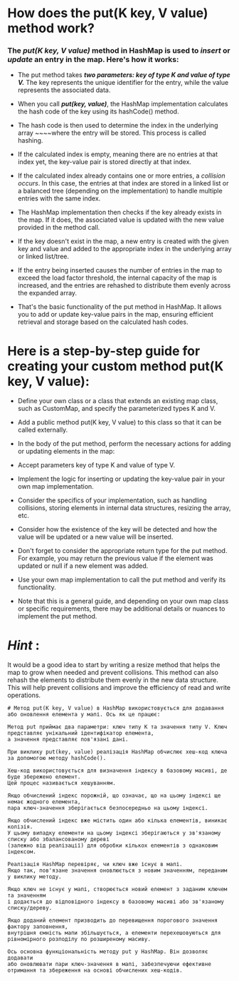 # How does the put(K key, V value) method work?

### The ***put(K key, V value)*** method in HashMap is used to *insert* or *update* an entry in the map. Here's how it works:

* The put method takes ***two parameters: key of type K and value of type V.*** The key represents the unique identifier 
for the entry, while the value represents the associated data.

* When you call ***put(key, value)***, the HashMap implementation calculates the hash code of the key using its 
hashCode() method.

* The hash code is then used to determine the index in the underlying array ~~~~where the entry will be stored.
This process is called hashing.

* If the calculated index is empty, meaning there are no entries at that index yet, the key-value pair is stored directly 
at that index.

* If the calculated index already contains one or more entries, a *collision occurs*. In this case, the entries at that index
are stored in a linked list or a balanced tree (depending on the implementation) to handle multiple entries with the same index.

* The HashMap implementation then checks if the key already exists in the map. If it does,
the associated value is updated with the new value provided in the method call.

* If the key doesn't exist in the map, a new entry is created with the given key and value and added to the appropriate index in the 
underlying array or linked list/tree.

* If the entry being inserted causes the number of entries in the map to exceed the load factor threshold, the internal capacity of the map is increased, 
and the entries are rehashed to distribute them evenly across the expanded array.

* That's the basic functionality of the put method in HashMap. It allows you to add or update key-value pairs in the map,
ensuring efficient retrieval and storage based on the calculated hash codes.


# Here is a step-by-step guide for creating your custom method put(K key, V value):

* Define your own class or a class that extends an existing map class, such as CustomMap, and specify the parameterized types K and V.

* Add a public method put(K key, V value) to this class so that it can be called externally.

* In the body of the put method, perform the necessary actions for adding or updating elements in the map:

* Accept parameters key of type K and value of type V.

* Implement the logic for inserting or updating the key-value pair in your own map implementation.

* Consider the specifics of your implementation, such as handling collisions, storing elements in internal data structures, resizing the array, etc.

* Consider how the existence of the key will be detected and how the value will be updated or a new value will be inserted.

* Don't forget to consider the appropriate return type for the put method. For example, you may return the previous value if the element was updated or null if a new element was added.

* Use your own map implementation to call the put method and verify its functionality.

* Note that this is a general guide, and depending on your own map class or specific requirements, there may be additional details or nuances to implement the put method.

# *Hint* : 
It would be a good idea to start by writing a resize method that helps the map to grow when needed and prevent collisions. 
This method can also rehash the elements to distribute them evenly in the new data structure.
This will help prevent collisions and improve the efficiency of read and write operations.
~~~~
# Метод put(K key, V value) в HashMap використовується для додавання або оновлення елемента у мапі. Ось як це працює:

Метод put приймає два параметри: ключ типу K та значення типу V. Ключ представляє унікальний ідентифікатор елемента,
а значення представляє пов'язані дані.

При виклику put(key, value) реалізація HashMap обчислює хеш-код ключа за допомогою методу hashCode().

Хеш-код використовується для визначення індексу в базовому масиві, де буде збережено елемент.
Цей процес називається хешуванням.

Якщо обчислений індекс порожній, що означає, що на цьому індексі ще немає жодного елемента, 
пара ключ-значення зберігається безпосередньо на цьому індексі.

Якщо обчислений індекс вже містить один або кілька елементів, виникає колізія. 
У цьому випадку елементи на цьому індексі зберігаються у зв'язаному списку або збалансованому дереві
(залежно від реалізації) для обробки кількох елементів з однаковим індексом.

Реалізація HashMap перевіряє, чи ключ вже існує в мапі. 
Якщо так, пов'язане значення оновлюється з новим значенням, переданим у виклику методу.

Якщо ключ не існує у мапі, створюється новий елемент з заданим ключем та значенням
і додається до відповідного індексу в базовому масиві або зв'язаному списку/дереву.

Якщо доданий елемент призводить до перевищення порогового значення фактору заповнення, 
внутрішня ємність мапи збільшується, а елементи перехешовуються для рівномірного розподілу по розширеному масиву.

Ось основна функціональність методу put у HashMap. Він дозволяє додавати 
або оновлювати пари ключ-значення в мапі, забезпечуючи ефективне отримання та збереження на основі обчислених хеш-кодів.